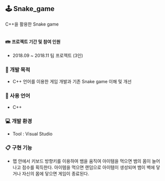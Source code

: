 ## 🕹️ Snake_game
C++을 활용한 Snake game
<br>
<br>

#### 👪 프로젝트 기간 및 참여 인원
- 2018.09 ~ 2018.11 팀 프로젝트 (3인)

### 📄 개발 목적
- C++ 언어를 이용한 게임 개발과 기존 Snake game 이해 및 개선

### 🔧 사용 언어
- C++

### 💻 개발 환경
- Tool : Visual Studio

### 📋 구현 기능
- 맵 안에서 키보드 방향키를 이용하여 뱀을 움직여 아이템을 먹으면 뱀의 몸이 늘어나고 점수를 획득한다. 아이템을 먹으면 랜덤으로 아이템이 생성되며 뱀이 벽에 닿거나 자신의 몸에 닿으면 게임이 종료된다.
